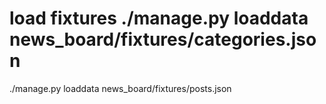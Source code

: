 # load fixtures ./manage.py loaddata news_board/fixtures/categories.json
./manage.py loaddata news_board/fixtures/posts.json
